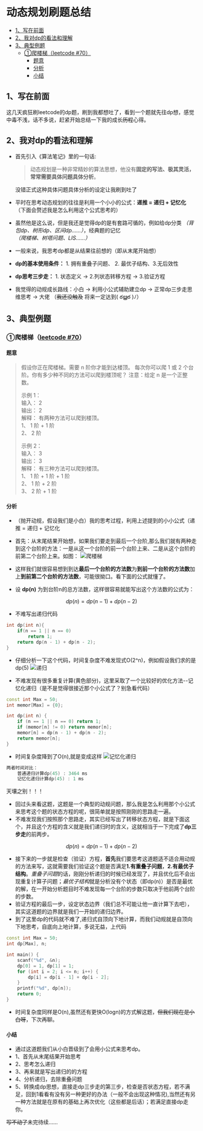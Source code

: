 # 动态规划刷题总结


- [1、写在前面](#1写在前面)
- [2、我对dp的看法和理解](#2我对dp的看法和理解)
- [3、典型例题](#3典型例题)
  - [①爬楼梯（leetcode #70）](#爬楼梯leetcode-70)
    - [题意](#题意)
    - [分析](#分析)
    - [小结](#小结)

## 1、写在前面

这几天疯狂刷leetcode的dp题，刷到我都想吐了，看到一个题就先往dp想，感觉中毒不浅，话不多说，赶紧开始总结一下我的成长~~历程~~心得。

## 2、我对dp的看法和理解

- 首先引入《算法笔记》里的一句话:
    >动态规划是一种非常精妙的算法思想，他没有**固定的写法、极其灵活，常常需要具体问题具体分析**。

    没错正式这种具体问题具体分析的设定让我刷到吐了
- 平时在思考动态规划的往往是利用一个小小的公式：**递推 = 递归 + 记忆化**（下面会赘述我是怎么利用这个公式思考的）
- 虽然他是这么说，但是我还是觉得dp的是有套路可循的，例如给dp分类 *（背包dp、树形dp、区间dp……）*，经典题的记忆 *（爬楼梯、树塔问题、LIS……）*
- 一般来说，我思考dp都是从结果往前想的（即从末尾开始想）
- **dp的基本使用条件：** 1. 拥有重叠子问题、 2. 最优子结构、3.无后效性

- **dp思考三步走：** 1. 状态定义 → 2.列状态转移方程 → 3.验证方程
- 我觉得的动规成长路线：小白 → 利用小公式辅助建立dp → 正常dp三步走思维思考 → 大佬 （~~我还没触及~~ 将来一定达到( ఠൠఠ )ﾉ）

## 3、典型例题

### ①爬楼梯（[leetcode #70](https://leetcode-cn.com/problems/climbing-stairs/)）

#### 题意

>假设你正在爬楼梯。需要 n 阶你才能到达楼顶。
每次你可以爬 1 或 2 个台阶。你有多少种不同的方法可以爬到楼顶呢？
注意：给定 n 是一个正整数。  
>  
>示例 1：  
输入： 2  
输出： 2  
解释： 有两种方法可以爬到楼顶。  
1、 1 阶 + 1 阶  
2、 2 阶  
>  
>示例 2：  
输入： 3  
输出： 3  
解释： 有三种方法可以爬到楼顶。  
1、  1 阶 + 1 阶 + 1 阶  
2、  1 阶 + 2 阶  
3、  2 阶 + 1 阶  

#### 分析

- （抛开动规，假设我们是小白）我的思考过程，利用上述提到的小小公式（递推 = 递归 + 记忆化
- 首先：从末尾结果开始想，如果我们要走到最后一个台阶,那么我们就有两种走到这个台阶的方法：一是从这一个台阶的前一个台阶上来、二是从这个台阶的前第二个台阶上来。如图：
![爬楼梯](https://cdn.jsdelivr.net/gh/haofish/ImgHosting/haofishPIC爬楼梯.png)

- 这样我们就很容易想到到达**最后一个台阶的方法数**为**到前一个台阶的方法数**加上**到前第二个台阶的方法数**，可能很拗口。看下面的公式就懂了。
- 设 **dp(n)** 为到台阶n的总方法数，这样很容易就能写出这个方法数的公式为：

$$
dp(n) = dp(n - 1) + dp(n - 2)
$$

- 不难写出递归代码

```c++
int dp(int n){
    if(n == 1 || n == 0)
        return 1;
    return dp(n - 1) + dp(n - 2);
}
```

- 仔细分析一下这个代码，时间复杂度不难发现式O(2^n)，例如假设我们求的是dp(5)
![递归](https://cdn.jsdelivr.net/gh/haofish/ImgHosting/haofishPIC爬楼梯递归.png)
  
- 不难发现有很多重复计算(黄色部分)，这里采取了一个比较好的优化方法--记忆化递归（是不是觉得很接近那个小公式了？别急看代码）

```c++
const int Max = 50;
int memor[Max] = {0};

int dp(int n) {
    if (n == 1 || n == 0) return 1;
    if (memor[n] != 0) return memor[n];
    memor[n] = dp(n - 1) + dp(n - 2);
    return memor[n];
}
```

- 时间复杂度降到了O(n),就是变成这样
![记忆化递归](https://cdn.jsdelivr.net/gh/haofish/ImgHosting/haofishPICp记忆化递归.png)

```c++
两者时间对比：
    普通递归计算dp(45) : 3464 ms
    记忆化递归计算dp(45) : 1 ms
```

天壤之别！！！

- 回过头来看这题，这题是一个典型的动规问题，那么我是怎么利用那个小公式来思考这个题的状态方程的呢，很简单就是按照刚刚的思路走一遍。
- 不难发现我们按照那个思路走，其实已经写出了转移状态方程，就是下面这个，并且这个方程的含义就是我们递归时的含义，这就相当于一下完成了**dp三步走**的前两步。

$$
dp(n) = dp(n - 1) + dp(n - 2)
$$

- 接下来的一步就是检查（验证）方程，**首先**我们要思考这道题适不适合用动规的方法来写，这就需要我们验证这个题是否满足**1.有重叠子问题**，**2.有最优子结构**。*重叠子问题*的话，刚刚分析递归的时候已经发现了，并且优化后不会出现重复计算子问题；*最优子结构*就是分析没有个状态（即dp(n)）是否是最优的解，在一开始分析题目时不难发现每一个台阶的步数只取决于他前两个台阶的步数。
- 验证方程的最后一步，设定状态边界（我们总不可能让他一直计算下去吧），其实这道题的边界就是我们一开始的递归边界。
- 到了这里dp的代码就不难了,递归式自顶向下地计算，而我们动规就是自顶向下地思考，自底向上地计算，多说无益，上代码

```c++
const int Max = 50;
int dp[Max], n;

int main() {
    scanf("%d", &n);
    dp[0] = 1, dp[1] = 1;
    for (int i = 2; i <= n; i++) {
        dp[i] = dp[i - 1] + dp[i - 2];
    }
    printf("%d", dp[n]);
    return 0;
}

```

- 时间复杂度同样是O(n),虽然还有更快O(logn)的方式解这题，~~但我们现在是小白呀~~，下次再聊。

#### 小结

- 通过这道题我们从小白晋级到了会用小公式来思考dp。
- 1、首先从末尾结果开始思考
- 2、思考怎么递归
- 3、再来就是写出递归的的方程
- 4、分析递归，去除重叠问题
- 5、转换成dp思想，直接走dp三步走的第三步，检查是否状态方程，若不满足，回到1看看有没有另一种更好的办法（一般不会出现这种情况),当然还有另一种方法就是在原有的基础上再次优化（这些都是后话）；若满足直接dp走你。

~~写不动了~~未完待续……


